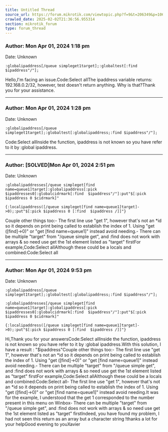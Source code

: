 ```yaml
---
title: Untitled Thread
source_url: https://forum.mikrotik.com/viewtopic.php?f=9&t=206349&p=1067144#p1067144
crawled_date: 2025-02-02T21:36:56.955314
section: mikrotik_forum
type: forum_thread
---
```


### Author: Mon Apr 01, 2024 1:18 pm
Date: Unknown

```
:globalipaddress[/queue simpleget1target];:globaltest[:find $ipaddress"/"];
```

Hello,I'm facing an issue.Code:Select allThe ipaddress variable returns: 192.168.0.2/32, however, test doesn't return anything. Why is that?Thank you for your assistance.


---
### Author: Mon Apr 01, 2024 1:28 pm
Date: Unknown

```
:globalipaddress[/queue simpleget1target];:globaltest[:globalipaddress;:find $ipaddress"/"];
```

Code:Select allInside the function, ipaddress is not known so you have refer to it by :global ipaddress.


---
### Author: [SOLVED]Mon Apr 01, 2024 2:51 pm
Date: Unknown

```
:globalipaddresses[/queue simpleget[find name=queue1]target]:globalipaddress[:pick $ipaddresses0]:globalcidrmark[:find  $ipaddress"/"]:put"$[:pick $ipaddress 0 $cidrmark]"
```

```
{:localipaddress([/queue simpleget[find name=queue1]target]->0);:put"$[:pick $ipaddress 0 [:find  $ipaddress /]]"}
```

Couple other things too:- The first line use "get 1", however that's not an *id so it depends on print being called to establish the index of 1.  Using "get ([find]->0)" or "get [find name=queue1]" instead avoid needing.- There can be multiple "target" from "/queue simple get", and :find does not work with arrays & so need use get the 1st element listed as "target" firstFor example,Code:Select allAlthough these could be a locals and combined:Code:Select all


---
### Author: Mon Apr 01, 2024 9:53 pm
Date: Unknown

```
:globalipaddress[/queue simpleget1target];:globaltest[:globalipaddress;:find $ipaddress"/"];
```

```
:globalipaddresses[/queue simpleget[find name=queue1]target]:globalipaddress[:pick $ipaddresses0]:globalcidrmark[:find  $ipaddress"/"]:put"$[:pick $ipaddress 0 $cidrmark]"
```

```
{:localipaddress([/queue simpleget[find name=queue1]target]->0);:put"$[:pick $ipaddress 0 [:find  $ipaddress /]]"}
```

Hi,Thank you for your answersCode:Select allInside the function, ipaddress is not known so you have refer to it by :global ipaddress.With this solution, I have a result : "$ipaddress"Couple other things too:- The first line use "get 1", however that's not an *id so it depends on print being called to establish the index of 1.  Using "get ([find]->0)" or "get [find name=queue1]" instead avoid needing.- There can be multiple "target" from "/queue simple get", and :find does not work with arrays & so need use get the 1st element listed as "target" firstFor example,Code:Select allAlthough these could be a locals and combined:Code:Select all- The first line use "get 1", however that's not an *id so it depends on print being called to establish the index of 1.  Using "get ([find]->0)" or "get [find name=queue1]" instead avoid needing.It was for the example, I understood that the get 1 corresponded to the number present in this menu on Winbox- There can be multiple "target" from "/queue simple get", and :find does not work with arrays & so need use get the 1st element listed as "target" firstIndeed, you have found my problem, I had not seen this return as an array but a character string !thanks a lot for your helpGood evening to youXavier

